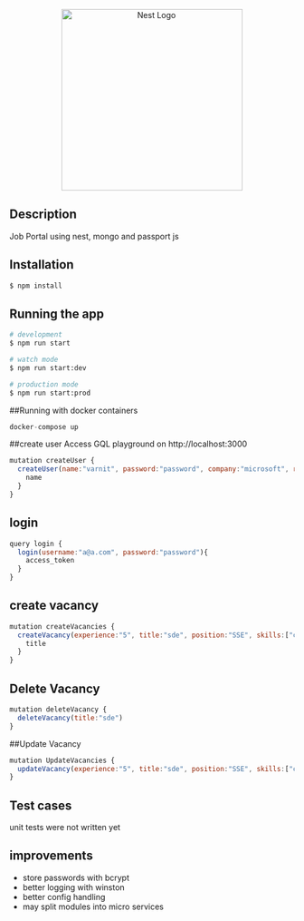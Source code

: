 <p align="center">
  <a href="http://nestjs.com/" target="blank"><img src="https://nestjs.com/img/logo_text.svg" width="320" alt="Nest Logo" /></a>
</p>


## Description
Job Portal using nest, mongo and passport js
## Installation

```bash
$ npm install
```

## Running the app

```bash
# development
$ npm run start

# watch mode
$ npm run start:dev

# production mode
$ npm run start:prod
```

##Running with docker containers 
```javascript
docker-compose up 
```

##create user 
Access GQL playground on http://localhost:3000
```javascript
mutation createUser {
  createUser(name:"varnit", password:"password", company:"microsoft", roles:["admin"], email:"a@a.com"){
    name
  }
}
```

## login 
```javascript
query login {
  login(username:"a@a.com", password:"password"){
    access_token
  }
}
```

## create vacancy
```javascript
mutation createVacancies {
  createVacancy(experience:"5", title:"sde", position:"SSE", skills:["c#"], description:"description", salary:"30000" ){
    title
  }
}
```

## Delete Vacancy
```javascript
mutation deleteVacancy {
  deleteVacancy(title:"sde")
}

```

##Update Vacancy
```javascript
mutation UpdateVacancies {
  updateVacancy(experience:"5", title:"sde", position:"SSE", skills:["c#"], description:"description", salary:"30000" )
}
```

## Test cases 
unit tests were not written yet

## improvements 
- store passwords with bcrypt
- better logging with winston
- better config handling
- may split modules into micro services